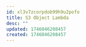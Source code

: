 ```yaml
---
id: xl3v7zcorpdob99h9u2pofo
title: S3 Object Lambda
desc: ""
updated: 1746046208457
created: 1746046208457
---
```

